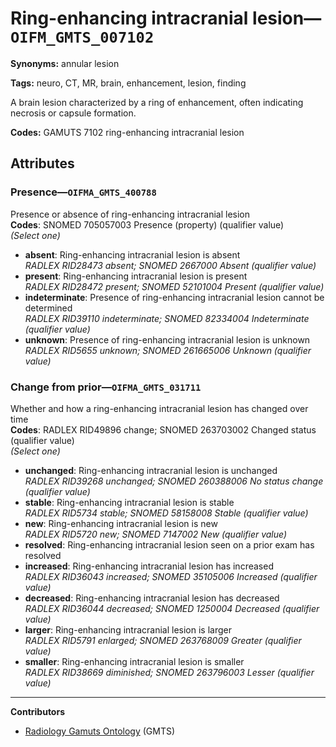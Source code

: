 # Ring-enhancing intracranial lesion—`OIFM_GMTS_007102`

**Synonyms:** annular lesion

**Tags:** neuro, CT, MR, brain, enhancement, lesion, finding

A brain lesion characterized by a ring of enhancement, often indicating necrosis or capsule formation.

**Codes:** GAMUTS 7102 ring-enhancing intracranial lesion

## Attributes

### Presence—`OIFMA_GMTS_400788`

Presence or absence of ring-enhancing intracranial lesion  
**Codes**: SNOMED 705057003 Presence (property) (qualifier value)  
*(Select one)*

- **absent**: Ring-enhancing intracranial lesion is absent  
_RADLEX RID28473 absent; SNOMED 2667000 Absent (qualifier value)_
- **present**: Ring-enhancing intracranial lesion is present  
_RADLEX RID28472 present; SNOMED 52101004 Present (qualifier value)_
- **indeterminate**: Presence of ring-enhancing intracranial lesion cannot be determined  
_RADLEX RID39110 indeterminate; SNOMED 82334004 Indeterminate (qualifier value)_
- **unknown**: Presence of ring-enhancing intracranial lesion is unknown  
_RADLEX RID5655 unknown; SNOMED 261665006 Unknown (qualifier value)_

### Change from prior—`OIFMA_GMTS_031711`

Whether and how a ring-enhancing intracranial lesion has changed over time  
**Codes**: RADLEX RID49896 change; SNOMED 263703002 Changed status (qualifier value)  
*(Select one)*

- **unchanged**: Ring-enhancing intracranial lesion is unchanged  
_RADLEX RID39268 unchanged; SNOMED 260388006 No status change (qualifier value)_
- **stable**: Ring-enhancing intracranial lesion is stable  
_RADLEX RID5734 stable; SNOMED 58158008 Stable (qualifier value)_
- **new**: Ring-enhancing intracranial lesion is new  
_RADLEX RID5720 new; SNOMED 7147002 New (qualifier value)_
- **resolved**: Ring-enhancing intracranial lesion seen on a prior exam has resolved  
- **increased**: Ring-enhancing intracranial lesion has increased  
_RADLEX RID36043 increased; SNOMED 35105006 Increased (qualifier value)_
- **decreased**: Ring-enhancing intracranial lesion has decreased  
_RADLEX RID36044 decreased; SNOMED 1250004 Decreased (qualifier value)_
- **larger**: Ring-enhancing intracranial lesion is larger  
_RADLEX RID5791 enlarged; SNOMED 263768009 Greater (qualifier value)_
- **smaller**: Ring-enhancing intracranial lesion is smaller  
_RADLEX RID38669 diminished; SNOMED 263796003 Lesser (qualifier value)_

---

**Contributors**

- [Radiology Gamuts Ontology](https://gamuts.net/) (GMTS)